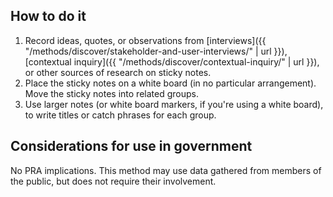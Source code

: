 ## How to do it

1. Record ideas, quotes, or observations from [interviews]({{ "/methods/discover/stakeholder-and-user-interviews/" | url }}), [contextual inquiry]({{ "/methods/discover/contextual-inquiry/" | url }}), or other sources of research on sticky notes.
1. Place the sticky notes on a white board (in no particular arrangement). Move the sticky notes into related groups.
1. Use larger notes (or white board markers, if you're using a white board), to write titles or catch phrases for each group.

<section class="method--section method--section--government-considerations" markdown="1" >

## Considerations for use in government

No PRA implications. This method may use data gathered from members of the public, but does not require their involvement.
</section>
